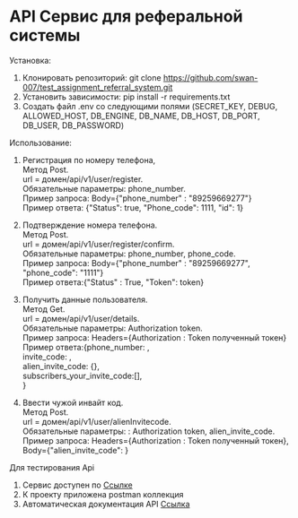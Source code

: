 # API Сервис для реферальной системы



Установка:
1. Клонировать репозиторий: git clone https://github.com/swan-007/test_assignment_referral_system.git
2. Установить зависимости: pip install -r requirements.txt
3. Создать файл .env со следующими полями (SECRET_KEY, DEBUG, ALLOWED_HOST, DB_ENGINE, DB_NAME, DB_HOST, DB_PORT, DB_USER, DB_PASSWORD)

Использование:

1. Регистрация по номеру телефона,  
   Метод Post.  
   url = домен/api/v1/user/register.  
   Обязательные параметры: phone_number.  
   Пример запроса: Body={"phone_number" :  "89259669277"}  
   Пример ответа: {"Status": true, "Phone_code": 1111, "id": 1}  

2. Подтверждение номера телефона.  
   Метод Post.  
   url = домен/api/v1/user/register/confirm.  
   Обязательные параметры: phone_number, phone_code.  
   Пример запроса: Body={"phone_number" :  "89259669277", "phone_code": "1111"}  
   Пример ответа:{"Status" : True, "Token": token}
   
3. Получить данные пользователя.  
   Метод Get.  
   url = домен/api/v1/user/details.  
   Обязательные параметры: Authorization token.  
   Пример запроса: Headers={Authorization : Token полученный токен}  
   Пример ответа:{phone_number: ,  
                  invite_code: ,  
                  alien_invite_code: {},  
                  subscribers_your_invite_code:[],  
                 }
      
4. Ввести чужой инвайт код.  
   Метод Post.  
   url = домен/api/v1/user/alienInvitecode.  
   Обязательные параметры: : Authorization token, alien_invite_code.  
   Пример запроса: Headers={Authorization : Token полученный токен},  
                   Body={"alien_invite_code": }  


Для тестирования Api 
1. Сервис доступен по [Ссылке](http://194.58.92.12/) 
2. К проекту приложена postman коллекция
3. Автоматическая документация API [Ссылка](http://194.58.92.12/api/docs/) 
